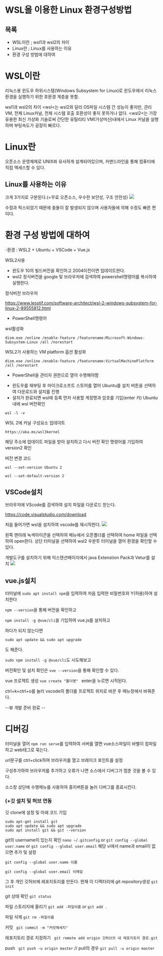 # WSL을 이용한 Linux 환경구성방법

## 목록
+ WSL이란 ; wsl1과 wsl2의 차이
+ Linux란 ; Linux를 사용하는 이유
+ 환경 구성 방법에 대하여

# WSL이란
리눅스용 윈도우 하위시스템(Windows Subsystem for Linux)로 윈도우에서 리눅스 환경을 실행하기 위한 호환경 계층을 뜻함.

wsl1과 wsl2의 차이
<wsl<는  wsl2와 달리 OS파일 시스템 간 성능이 좋지만, 관리 VM,  전체 Linux커널, 전체 시스템 호출 호환성이 좋지 못하거나 없다.
<wsl2<는 가장 유용한 최신 가상화 기술로써 간단한 유틸리티 VM(가상머신)내에서 Linux 커널을 실행하며 부팅속도가 굉장히 빠르다.

# Linux란
오픈소스 운영체제로 UNIX롸 유사하게 설계되어있으며, 커맨드라인을 통해 컴퓨터에 직접 액세스할 수 있다.

## Linux를 사용하는 이유
크게 3가지로 구분된다.(=무료 오픈소스, 우수한 보안성, 구조 안전성)
<img src = "https://user-images.githubusercontent.com/95902842/178410330-4b85e327-1d1f-4302-bc18-13bc76224b43.png"/>

수정과 픽스되었기 때문에 충돌이 잘 발생되지 않으며 사용자들에 의해 수정도 빠른 편이다.

# 환경 구성 방법에 대하여
-환경 : WSL2 + Ubuntu + VSCode + Vue.js 

WSL2사용
- 윈도우 10의 빌드버전을 확인하고 2004이전이면 업데이트한다.
- wsl2 정식버전을 google 및 브라우저에 검색하여 powershell명령어를 복사하여 실행한다.

정식버전 브라우저

https://www.lesstif.com/software-architect/wsl-2-windows-subsystem-for-linux-2-89555812.html

- PowerShell명령어

wsl활성화
```
dism.exe /online /enable-feature /featurename:Microsoft-Windows-Subsystem-Linux /all /norestart
```
WSL2가 사용하는 VM platform 옵션 활성화
```
dism.exe /online /enable-feature /featurename:VirtualMachinePlatform /all /norestart
```
* PowerShell을 관리자 권한으로 열어 수행해야함

- 윈도우를 재부팅 후 마이크로소프트 스토어를 열어 Ubuntu를 설치 버튼을 선택하여 다운로드와 설치를 진행
- 설치가 완료되면 wsl에 등록
먼저 사용할 계정명과 암호를 기입(enter 키)
Ubuntu 내에 wsl 버전확인
```
wsl -l -v
```

WSL 2에 커널 구성요소 업데이트
```
https://aka.ms/wsl3kernel
```
해당 주소에 업데이트 파일을 받아 설치하고 다시 버전 확인 명령어를 기입하여 version2 확인


버전 변경 코드
```
wsl --set-version Ubuntu 2
```
```
wsl --set-default-version 2
```

## VSCode설치

브라우저에 VScode를 검색하여 설치 파일을 다운로드 받는다.

https://code.visualstudio.com/download

처음 들어가면 wsl을 설치하여 vscode를 재시작한다.
<img src="https://user-images.githubusercontent.com/95902842/178419454-05ced478-e935-4870-bea6-4a1f554f68cc.png"/>


왼쪽 맨아래 녹색아이콘을 선택하여 메뉴에서 오픈폴더를 선택하여 home 파일을 선택하여 open한다.
상단 터미널을 선택하여 wsl2 우분투 터미널을 열어 환경을 확인할 수 있다.

개발도구를 설치하기 위해 익스텐션페이지에서 java Extenstion Pack과 Vetur를 설치
<img src="https://user-images.githubusercontent.com/95902842/178418529-61801a54-542f-44f0-b195-6f6a57eab623.png"/>

## vue.js설치

터미널에 ```sudo apt install npm```을 입력하여 처음 입력한 비밀번호와 Y(허용)하여 설치한다

```npm --version```을 통해 버전을 확인하고

```npm install -g @vue/cli```을 기입하여 vue.js를 설치하고 

하다가 되지 않는다면
```
sudo apt update && sudo apt upgrade
```
도 해준다.

```sudo npm install -g @vue/cli```도 시도해보고

버전확인 및 설치 확인은 ```vue --version```을 통해 확인할 수 있다.

vue 프로젝트 생성 ```vue create "폴더명" ```
enter을 누르면 시작된다.

ctrl+k+ctrl+o를 눌러 vscode의 폴더를 프로젝트 위치로 바꾼 후 메뉴창에서 바꿔준다.

--뷰 개발 준비 완료 --


# 디버깅

터미널을 열어 ```npm run serve```를 입력하여 서버를 열면 vue소스파일이 바벨이 컴파일하고 web태그로 묶는다.

url문구를 ctrl+click하여 브라우저를 열고 브레이크 포인트를 설정

구성추가하여 브라우저를 추가하고 오류가 나면 소스에서 디버그가 멈춘 것을 볼 수 있다.

소스창 상단에 수행메뉴를 사용하여 중지버튼을 눌러 디버그를 종료시킨다.


### (+깃 설치 및 허브 연동
깃 clone에 설정 및 아래 코드 기입
```
sudo apt-get install git
sudo apt update && sudo apt upgrade
sudo apt install git && git --version
```
git의 username이 있는지 확인
```nano ~/.gitconfig``` or ```git config --global user.name``` or ```git config --global user.email```
해당 vi에서 name과 email이 없으면 추가 및 설정

```
git config --global user.name 이름
```
```
git config --global user.email 이메일
```

그 후 개인 깃허브에 레포지토리를 만든다.
현재 이 디렉터리에 git repository생성
```git init``` 

git 상태 확인
```git status```

파일 스토리지에 올리기
```git add -파일이름``` or ```git add .```

파일 삭제 ``` git rm -파일이름 ```


커밋
``` git commit -m "커밋메세지"```

레포지토리 경로 지정하기
``` git remote add origin 깃허브의 내 레포지토리 경로.git```

push
``` git push -u origin master``` // pull의 경우 ```git pull -u origin master```
